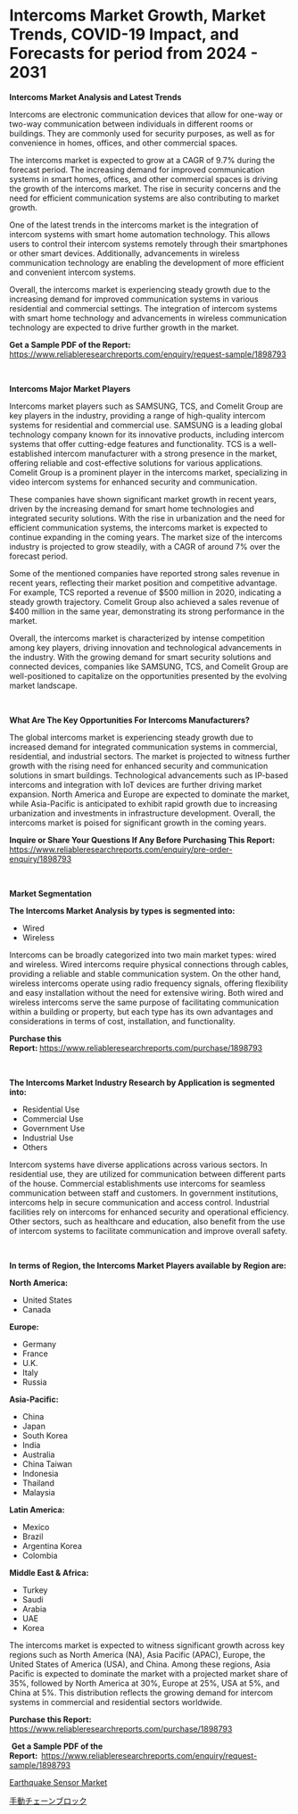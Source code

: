 <p><h1>Intercoms Market Growth, Market Trends, COVID-19 Impact, and Forecasts for period from 2024 - 2031</h1></p><p><strong>Intercoms Market Analysis and Latest Trends</strong></p>
<p><p>Intercoms are electronic communication devices that allow for one-way or two-way communication between individuals in different rooms or buildings. They are commonly used for security purposes, as well as for convenience in homes, offices, and other commercial spaces.</p><p>The intercoms market is expected to grow at a CAGR of 9.7% during the forecast period. The increasing demand for improved communication systems in smart homes, offices, and other commercial spaces is driving the growth of the intercoms market. The rise in security concerns and the need for efficient communication systems are also contributing to market growth.</p><p>One of the latest trends in the intercoms market is the integration of intercom systems with smart home automation technology. This allows users to control their intercom systems remotely through their smartphones or other smart devices. Additionally, advancements in wireless communication technology are enabling the development of more efficient and convenient intercom systems.</p><p>Overall, the intercoms market is experiencing steady growth due to the increasing demand for improved communication systems in various residential and commercial settings. The integration of intercom systems with smart home technology and advancements in wireless communication technology are expected to drive further growth in the market.</p></p>
<p><strong>Get a Sample PDF of the Report:&nbsp;</strong> <a href="https://www.reliableresearchreports.com/enquiry/request-sample/1898793">https://www.reliableresearchreports.com/enquiry/request-sample/1898793</a></p>
<p>&nbsp;</p>
<p><strong>Intercoms Major Market Players</strong></p>
<p><p>Intercoms market players such as SAMSUNG, TCS, and Comelit Group are key players in the industry, providing a range of high-quality intercom systems for residential and commercial use. SAMSUNG is a leading global technology company known for its innovative products, including intercom systems that offer cutting-edge features and functionality. TCS is a well-established intercom manufacturer with a strong presence in the market, offering reliable and cost-effective solutions for various applications. Comelit Group is a prominent player in the intercoms market, specializing in video intercom systems for enhanced security and communication.</p><p>These companies have shown significant market growth in recent years, driven by the increasing demand for smart home technologies and integrated security solutions. With the rise in urbanization and the need for efficient communication systems, the intercoms market is expected to continue expanding in the coming years. The market size of the intercoms industry is projected to grow steadily, with a CAGR of around 7% over the forecast period.</p><p>Some of the mentioned companies have reported strong sales revenue in recent years, reflecting their market position and competitive advantage. For example, TCS reported a revenue of $500 million in 2020, indicating a steady growth trajectory. Comelit Group also achieved a sales revenue of $400 million in the same year, demonstrating its strong performance in the market.</p><p>Overall, the intercoms market is characterized by intense competition among key players, driving innovation and technological advancements in the industry. With the growing demand for smart security solutions and connected devices, companies like SAMSUNG, TCS, and Comelit Group are well-positioned to capitalize on the opportunities presented by the evolving market landscape.</p></p>
<p>&nbsp;</p>
<p><strong>What Are The Key Opportunities For Intercoms Manufacturers?</strong></p>
<p><p>The global intercoms market is experiencing steady growth due to increased demand for integrated communication systems in commercial, residential, and industrial sectors. The market is projected to witness further growth with the rising need for enhanced security and communication solutions in smart buildings. Technological advancements such as IP-based intercoms and integration with IoT devices are further driving market expansion. North America and Europe are expected to dominate the market, while Asia-Pacific is anticipated to exhibit rapid growth due to increasing urbanization and investments in infrastructure development. Overall, the intercoms market is poised for significant growth in the coming years.</p></p>
<p><strong>Inquire or Share Your Questions If Any Before Purchasing This Report:</strong> <a href="https://www.reliableresearchreports.com/enquiry/pre-order-enquiry/1898793">https://www.reliableresearchreports.com/enquiry/pre-order-enquiry/1898793</a></p>
<p>&nbsp;</p>
<p><strong>Market Segmentation</strong></p>
<p><strong>The Intercoms Market Analysis by types is segmented into:</strong></p>
<p><ul><li>Wired</li><li>Wireless</li></ul></p>
<p><p>Intercoms can be broadly categorized into two main market types: wired and wireless. Wired intercoms require physical connections through cables, providing a reliable and stable communication system. On the other hand, wireless intercoms operate using radio frequency signals, offering flexibility and easy installation without the need for extensive wiring. Both wired and wireless intercoms serve the same purpose of facilitating communication within a building or property, but each type has its own advantages and considerations in terms of cost, installation, and functionality.</p></p>
<p><strong>Purchase this Report:&nbsp;</strong><a href="https://www.reliableresearchreports.com/purchase/1898793">https://www.reliableresearchreports.com/purchase/1898793</a></p>
<p>&nbsp;</p>
<p><strong>The Intercoms Market Industry Research by Application is segmented into:</strong></p>
<p><ul><li>Residential Use</li><li>Commercial Use</li><li>Government Use</li><li>Industrial Use</li><li>Others</li></ul></p>
<p><p>Intercom systems have diverse applications across various sectors. In residential use, they are utilized for communication between different parts of the house. Commercial establishments use intercoms for seamless communication between staff and customers. In government institutions, intercoms help in secure communication and access control. Industrial facilities rely on intercoms for enhanced security and operational efficiency. Other sectors, such as healthcare and education, also benefit from the use of intercom systems to facilitate communication and improve overall safety.</p></p>
<p>&nbsp;</p>
<p><strong>In terms of Region, the Intercoms Market Players available by Region are:</strong></p>
<p>
    <p> <strong> North America: </strong>
        <ul>
            <li>United States</li>
            <li>Canada</li>
        </ul>
        </p> 
    <p> <strong> Europe: </strong>
        <ul>
            <li>Germany</li>
            <li>France</li>
            <li>U.K.</li>
            <li>Italy</li>
            <li>Russia</li>
        </ul>
        </p> 
    <p> <strong> Asia-Pacific: </strong>
        <ul>
            <li>China</li>
            <li>Japan</li>
            <li>South Korea</li>
            <li>India</li>
            <li>Australia</li>
            <li>China Taiwan</li>
            <li>Indonesia</li>
            <li>Thailand</li>
            <li>Malaysia</li>
        </ul>
        </p> 
    <p> <strong> Latin America: </strong>
        <ul>
            <li>Mexico</li>
            <li>Brazil</li>
            <li>Argentina Korea</li>
            <li>Colombia</li>
        </ul>
        </p> 
    <p> <strong> Middle East & Africa: </strong>
        <ul>
            <li>Turkey</li>
            <li>Saudi</li>
            <li>Arabia</li>
            <li>UAE</li>
            <li>Korea</li>
        </ul>
    </p>
    </p>
<p><p>The intercoms market is expected to witness significant growth across key regions such as North America (NA), Asia Pacific (APAC), Europe, the United States of America (USA), and China. Among these regions, Asia Pacific is expected to dominate the market with a projected market share of 35%, followed by North America at 30%, Europe at 25%, USA at 5%, and China at 5%. This distribution reflects the growing demand for intercom systems in commercial and residential sectors worldwide.</p></p>
<p><strong>Purchase this Report: </strong><a href="https://www.reliableresearchreports.com/purchase/1898793">https://www.reliableresearchreports.com/purchase/1898793</a></p>
<p>&nbsp;<strong>Get a Sample PDF of the Report:&nbsp;&nbsp;</strong><a href="https://www.reliableresearchreports.com/enquiry/request-sample/1898793">https://www.reliableresearchreports.com/enquiry/request-sample/1898793</a></p>
<p><strong></strong></p>
<p><p><a href="https://github.com/ChiragRP21/Market-Research-Report-List-4/blob/main/earthquake-sensor-market.md">Earthquake Sensor Market</a></p><p><a href="https://github.com/xemfu2379520/Market-Research-Report-List-1/blob/main/368865512227.md">手動チェーンブロック</a></p></p>